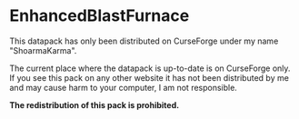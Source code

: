 # EnhancedBlastFurnace

This datapack has only been distributed on CurseForge under my name "ShoarmaKarma".

The current place where the datapack is up-to-date is on CurseForge only.
If you see this pack on any other website it has not been distributed by me and may cause harm to your computer, I am not responsible.

**The redistribution of this pack is prohibited.**
